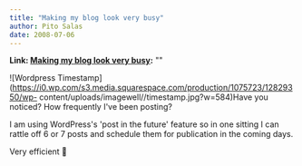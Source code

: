 ```yaml
---
title: "Making my blog look very busy"
author: Pito Salas
date: 2008-07-06
---
```


**Link: [Making my blog look very busy](None):** ""



![Wordpress
Timestamp](https://i0.wp.com/s3.media.squarespace.com/production/1075723/12829350/wp-
content/uploads/imagewell//timestamp.jpg?w=584)Have you noticed? How
frequently I've been posting?

I am using WordPress's 'post in the future' feature so in one sitting I can
rattle off 6 or 7 posts and schedule them for publication in the coming days.

Very efficient 🙂


